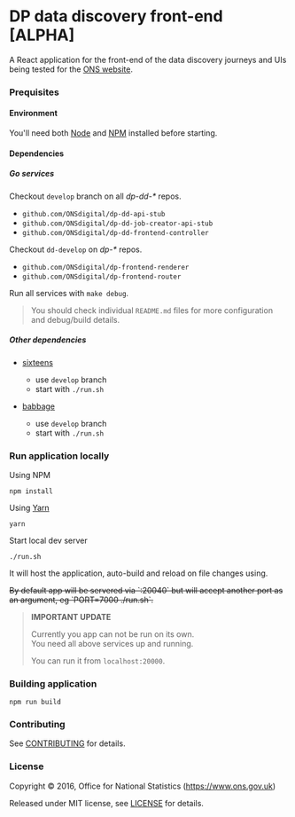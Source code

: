 DP data discovery front-end [ALPHA]
================

A React application for the front-end of the data discovery journeys and UIs being tested for the [ONS website](https://www.ons.gov.uk).

### Prequisites

#### Environment

You'll need both [Node](https://nodejs.org/en/) and [NPM](https://www.npmjs.com/) installed before starting. 

####  Dependencies

##### Go services

Checkout `develop` branch on all _dp-dd-\*_ repos.
- `github.com/ONSdigital/dp-dd-api-stub`
- `github.com/ONSdigital/dp-dd-job-creator-api-stub`
- `github.com/ONSdigital/dp-dd-frontend-controller`

Checkout `dd-develop` on _dp-\*_ repos.
- `github.com/ONSdigital/dp-frontend-renderer`
- `github.com/ONSdigital/dp-frontend-router`

Run all services with `make debug`.

> You should check individual `README.md` files for more configuration and debug/build details.

##### Other dependencies

- [sixteens](https://github.com/ONSdigital/sixteens)
    - use `develop` branch
    - start with `./run.sh`

- [babbage](https://github.com/ONSdigital/babbage)
    - use `develop` branch
    - start with `./run.sh`

### Run application locally

Using NPM

```
npm install
```
  
Using [Yarn](https://github.com/yarnpkg/yarn)
```
yarn
```

Start local dev server
```
./run.sh
```

It will host the application, auto-build and reload on file changes using. 

<strike>
By default app will be servered via `:20040` but will accept another port as an argument, eg `PORT=7000 ./run.sh`.
</strike>

> **IMPORTANT UPDATE** 
>   
> Currently you app can not be run on its own.  
> You need all above services up and running.  
>   
> You can run it from `localhost:20000`.

### Building application

```
npm run build
```
 
### Contributing

See [CONTRIBUTING](CONTRIBUTING.md) for details.

### License

Copyright ©‎ 2016, Office for National Statistics (https://www.ons.gov.uk)

Released under MIT license, see [LICENSE](LICENSE.md) for details.

